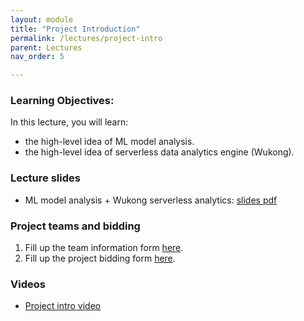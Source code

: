 ```yaml
---
layout: module
title: "Project Introduction"
permalink: /lectures/project-intro
parent: Lectures
nav_order: 5

---
```

### Learning Objectives:

In this lecture, you will learn:

* the high-level idea of ML model analysis.
* the high-level idea of serverless data analytics engine (Wukong).


### Lecture slides

* ML model analysis + Wukong serverless analytics: [slides pdf](https://edstem.org/us/courses/32938/discussion/2632198)



### Project teams and bidding

1. Fill up the team information form [here](https://forms.gle/6rmbxbSYjBDcD7GMA).
2. Fill up the project bidding form [here](https://forms.gle/3bzFsR3P6mujRkmV8).



### Videos

* [Project intro video](https://edstem.org/us/courses/32938/discussion/2632239)



